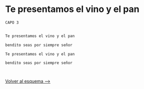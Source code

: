 # Te presentamos el vino y el pan

```bash hl_lines="12 13 14 15 16"
CAPO 3


Te presentamos el vino y el pan

bendito seas por siempre señor

Te presentamos el vino y el pan

bendito seas por siempre señor




```

[Volver al esquema -->](../index.md)
